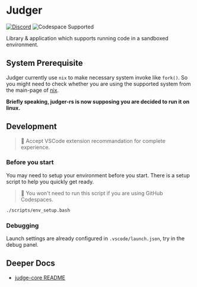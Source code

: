 # Judger

[![Discord](https://img.shields.io/discord/916955582181822486?label=Discord&color=blue&logo=discord&logoColor=white)](https://discord.gg/vh8NCgdp8J)
![Codespace Supported](https://img.shields.io/badge/Codespace_Supported-000000?style=flat&logo=github)

Library & application which supports running code in a sandboxed environment.

## System Prerequisite

Judger currently use `nix` to make necessary system invoke like `fork()`.
So you might need to check whether you are using the supported system from the main-page of [nix](https://github.com/nix-rust/nix).

**Briefly speaking, judger-rs is now supposing you are decided to run it on linux.**

## Development

> 🌟 Accept VSCode extension recommandation for complete experience.

### Before you start

You may need to setup your environment before you start.
There is a setup script to help you quickly get ready.

> 🥰 You won't need to run this script if you are using GitHub Codespaces.

```sh
./scripts/env_setup.bash
```

### Debugging

Launch settings are already configured in `.vscode/launch.json`, try in the debug panel.

## Deeper Docs

- [judge-core README](judge-core/README.md)
